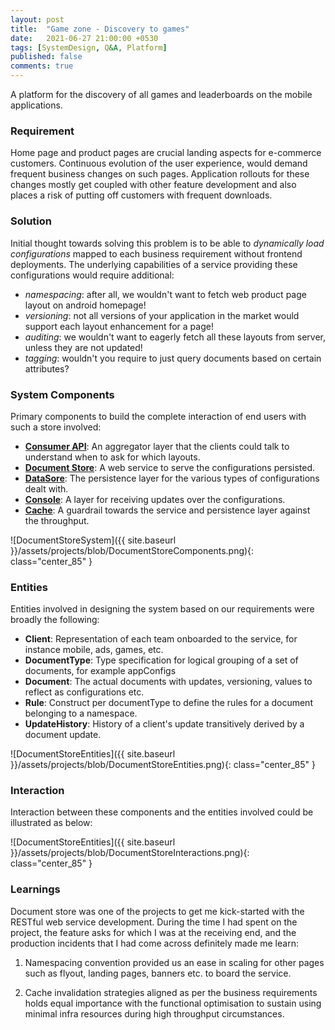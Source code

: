 ```yaml
---
layout: post
title:  "Game zone - Discovery to games"
date:   2021-06-27 21:00:00 +0530
tags: [SystemDesign, Q&A, Platform]
published: false
comments: true
---
```

A platform for the discovery of all games and leaderboards on the mobile applications.

### Requirement

Home page and product pages are crucial landing aspects for e-commerce customers. Continuous evolution of the user
experience, would demand frequent business changes on such pages. Application rollouts for these changes mostly get
coupled with other feature development and also places a risk of putting off customers with frequent downloads.

### Solution

Initial thought towards solving this problem is to be able to _dynamically load configurations_ mapped to each business
requirement without frontend deployments. The underlying capabilities of a service providing these configurations would
require additional:

- _namespacing_: after all, we wouldn't want to fetch web product page layout on android homepage!
- _versioning_: not all versions of your application in the market would support each layout enhancement for a page!
- _auditing_: we wouldn't want to eagerly fetch all these layouts from server, unless they are not updated!
- _tagging_: wouldn't you require to just query documents based on certain attributes?

### System Components

Primary components to build the complete interaction of end users with such a store involved:

- **<u>Consumer API</u>**: An aggregator layer that the clients could talk to understand when to ask for which layouts.
- **<u>Document Store</u>**: A web service to serve the configurations persisted.
- **<u>DataSore</u>**: The persistence layer for the various types of configurations dealt with.
- **<u>Console</u>**: A layer for receiving updates over the configurations.
- **<u>Cache</u>**: A guardrail towards the service and persistence layer against the throughput.

![DocumentStoreSystem]({{ site.baseurl }}/assets/projects/blob/DocumentStoreComponents.png){: class="center_85" }

### Entities

Entities involved in designing the system based on our requirements were broadly the following:

- **Client**: Representation of each team onboarded to the service, for instance mobile, ads, games, etc.
- **DocumentType**: Type specification for logical grouping of a set of documents, for example appConfigs
- **Document**: The actual documents with updates, versioning, values to reflect as configurations etc.
- **Rule**: Construct per documentType to define the rules for a document belonging to a namespace.
- **UpdateHistory**: History of a client's update transitively derived by a document update.

![DocumentStoreEntities]({{ site.baseurl }}/assets/projects/blob/DocumentStoreEntities.png){: class="center_85" }

### Interaction

Interaction between these components and the entities involved could be illustrated as below:

![DocumentStoreEntities]({{ site.baseurl }}/assets/projects/blob/DocumentStoreInteractions.png){: class="center_85" }

### Learnings

Document store was one of the projects to get me kick-started with the RESTful web service development. During the time
I had spent on the project, the feature asks for which I was at the receiving end, and the production incidents that I
had come across definitely made me learn:

1. Namespacing convention provided us an ease in scaling for other pages such as flyout, landing pages, banners etc. to
   board the service.

2. Cache invalidation strategies aligned as per the business requirements holds equal importance with the functional
   optimisation to sustain using minimal infra resources during high throughput circumstances.